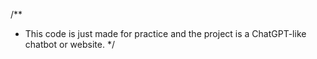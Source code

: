 /**
 * This code is just made for practice and the project is a ChatGPT-like chatbot or website.
 */